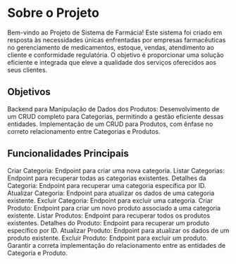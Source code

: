 # Sobre o Projeto
Bem-vindo ao Projeto de Sistema de Farmácia! Este sistema foi criado em resposta às necessidades únicas enfrentadas por empresas farmacêuticas no gerenciamento de medicamentos, estoque, vendas, atendimento ao cliente e conformidade regulatória. O objetivo é proporcionar uma solução eficiente e integrada que eleve a qualidade dos serviços oferecidos aos seus clientes.

## Objetivos
Backend para Manipulação de Dados dos Produtos:
Desenvolvimento de um CRUD completo para Categorias, permitindo a gestão eficiente dessas entidades.
Implementação de um CRUD para Produtos, com ênfase no correto relacionamento entre Categorias e Produtos.

## Funcionalidades Principais

Criar Categoria: Endpoint para criar uma nova categoria.
Listar Categorias: Endpoint para recuperar todas as categorias existentes.
Detalhes da Categoria: Endpoint para recuperar uma categoria específica por ID.
Atualizar Categoria: Endpoint para atualizar os dados de uma categoria existente.
Excluir Categoria: Endpoint para excluir uma categoria.
Criar Produto: Endpoint para criar um novo produto associado a uma categoria existente.
Listar Produtos: Endpoint para recuperar todos os produtos existentes.
Detalhes do Produto: Endpoint para recuperar um produto específico por ID.
Atualizar Produto: Endpoint para atualizar os dados de um produto existente.
Excluir Produto: Endpoint para excluir um produto.
Garantir a correta implementação do relacionamento entre as entidades de Categoria e Produto.
